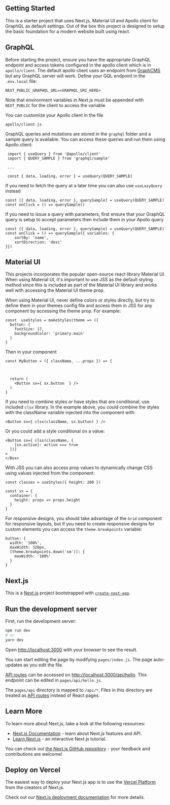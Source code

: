 
## Getting Started

This is a starter project that uses Next.js, Material UI and Apollo client for GraphQL as default settings. Out of the box
this project is designed to setup the basic foundation for a modern website built using react.

## GraphQL

Before starting the project, ensure you have the appropriate GraphQL endpoint and access tokens configured in the apollo client
which is in `apollo/client`. The default apollo client uses an endpoint from [GraphCMS](https://www.graphcms.com) but any
GraphQL server will work. Define your GQL endpoint in the `.env.local` file:

```
NEXT_PUBLIC_GRAPHQL_URL=<GRAPHQL_URI_HERE>
```

Note that environment variables in Next.js must be appended with `NEXT_PUBLIC` for the client to access the variable.

You can customize your Apollo client in the file

```
apollo/client.js
```

GraphQL queries and mutations are stored in the `graphql` folder and a sample query is available. You can access these
queries and run them using Apollo client:

```
 import { useQuery } from '@apollo/client'
 import { QUERY_SAMPLE } from 'graphql/sample'

 ...

 const { data, loading, error } = useQuery(QUERY_SAMPLE)
```

If you need to fetch the query at a later time you can also use `useLazyQuery` instead

```
const [{ data, loading, error }, querySample] = useQuery(QUERY_SAMPLE)
const onClick = () => querySample()
```

If you need to issue a query with parameters, first ensure that your GraphQL query is setup to accept parameters then
include them in your Apollo query

```
const [{ data, loading, error }, querySample] = useQuery(QUERY_SAMPLE)
const onClick = () => querySample({ variables: {
    sortBy: 'name',
    sortDirection: 'desc'
}})
```


## Material UI

This projects incorporates the popular open-source react library Material UI. When using Material UI, it's important to
use JSS as the default styling method since this is included as part of the Material UI library and works well with accessing
the Material UI theme prop.

When using Material UI, never define colors or styles directly, but try to define them in your themes config file and access
them in JSS for any component by accessing the theme prop. For example:

```
const  useStyles = makeStyles(theme => ({
  button: {
    fontSize: 17,
    backgroundColor: 'primary.main'
  }
}
```

Then in your component

```
const MyButton = ({ className, ...props }) => {



  return (
    <Button sx={ sx.button  } />
  )
}
```

If you need to combine styles or have styles that are conditional, use included `clsx` library. In the example above,
you could combine the styles with the className variable injected into the component with:

```
<Button sx={ clsx(className, sx.button) } />
```

Or you could add a style conditional on a value:

```
<Button sx={ clsx(className, {
    [sx.active]: active === true
  })}
>
</Box>
```

With JSS you can also access prop values to dynamically change CSS using values injected from the component:

```
const classes = useStyles({ height: 200 })

const sx = {
  container: {
    height: props => props.height
  }
}
```

For responsive designs, you should take advantage of the `Grid` component for responsive layouts, but if you need to
create responsive designs for custom elements you can access the `theme.breakpoints` variable:

```
button: {
  width: '100%',
  maxWidth: 320px,
  [theme.breakpoints.down('sm')]: {
    maxWidth: '100%'
  }
}
```

## Next.js

This is a [Next.js](https://nextjs.org/) project bootstrapped with [`create-next-app`](https://github.com/vercel/next.js/tree/canary/packages/create-next-app).


## Run the development server

First, run the development server:

```bash
npm run dev
# or
yarn dev
```

Open [http://localhost:3000](http://localhost:3000) with your browser to see the result.

You can start editing the page by modifying `pages/index.js`. The page auto-updates as you edit the file.

[API routes](https://nextjs.org/docs/api-routes/introduction) can be accessed on [http://localhost:3000/api/hello](http://localhost:3000/api/hello). This endpoint can be edited in `pages/api/hello.js`.

The `pages/api` directory is mapped to `/api/*`. Files in this directory are treated as [API routes](https://nextjs.org/docs/api-routes/introduction) instead of React pages.

## Learn More

To learn more about Next.js, take a look at the following resources:

- [Next.js Documentation](https://nextjs.org/docs) - learn about Next.js features and API.
- [Learn Next.js](https://nextjs.org/learn) - an interactive Next.js tutorial.

You can check out [the Next.js GitHub repository](https://github.com/vercel/next.js/) - your feedback and contributions are welcome!

## Deploy on Vercel

The easiest way to deploy your Next.js app is to use the [Vercel Platform](https://vercel.com/new?utm_medium=default-template&filter=next.js&utm_source=create-next-app&utm_campaign=create-next-app-readme) from the creators of Next.js.

Check out our [Next.js deployment documentation](https://nextjs.org/docs/deployment) for more details.
